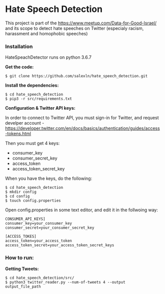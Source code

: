 # Hate Speech Detection

This project is part of the https://www.meetup.com/Data-for-Good-Israel/ and its scope to detect hate speeches on Twitter (especialy racism, harassment and homophobic speeches)

### Installation
HateSpeachDetector runs on python 3.6.7

**Get the code:**
```
$ git clone https://github.com/salexln/hate_speech_detection.git
```
**Install the dependencies:**
```
$ cd hate_speech_detection
$ pip3 -r src/requirements.txt  
```

**Configuration & Twitter API keys:**

In order to connect to Twitter API, you must sign-in for Twitter, and request develper account - https://developer.twitter.com/en/docs/basics/authentication/guides/access-tokens.html

Then you must get 4 keys:
* consumer_key
* consumer_secret_key
* access_token
* access_token_secret_key

When you have the keys, do the following:
```
$ cd hate_speech_detection
$ mkdir config
$ cd config
$ touch config.properties
```
Open config.properties in some text editor, and edit it in the follwoing way:
```
CONSUMER_API_KEYS]
consumer_key=your_consumer_key
consumer_secret=your_consumer_secret_key

[ACCESS_TOKES]
access_token=your_access_token
access_token_secret=your_access_token_secret_keys
```

### How to run:
**Getting Tweets:**
```
$ cd hate_speech_detection/src/
$ python3 twitter_reader.py --num-of-tweets 4 --output output_file_path
```
